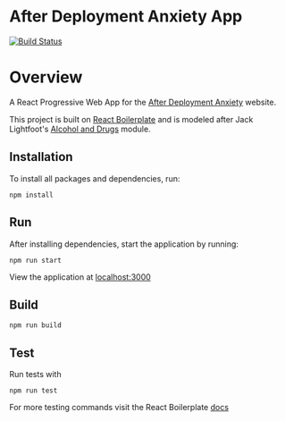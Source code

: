 # After Deployment Anxiety App

[![Build Status](https://travis-ci.org/beth-eastman/ad-anxiety.svg?branch=master)](https://travis-ci.org/beth-eastman/ad-anxiety)

# Overview

A React Progressive Web App for the [After Deployment Anxiety](http://afterdeployment.dcoe.mil/topics-anxiety) website.

This project is built on [React Boilerplate](https://github.com/react-boilerplate/react-boilerplate) and is modeled
after Jack Lightfoot's [Alcohol and Drugs](https://github.com/jlightfoot2/ad-drugs-pwa) module.

## Installation

To install all packages and dependencies, run:

```npm install```

## Run

After installing dependencies, start the application by running:

```npm run start```

View the application at [localhost:3000](localhost:3000)

## Build

```npm run build```

## Test

Run tests with

```npm run test```

For more testing commands visit the React Boilerplate [docs](https://github.com/react-boilerplate/react-boilerplate/blob/master/docs/general/commands.md#testing)
